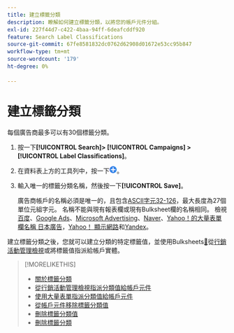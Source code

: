 ```yaml
---
title: 建立標籤分類
description: 瞭解如何建立標籤分類，以將您的帳戶元件分組。
exl-id: 227f44d7-c422-4baa-94ff-6deafcddf920
feature: Search Label Classifications
source-git-commit: 67fe8581832dc0762d62908d01672e53cc95b847
workflow-type: tm+mt
source-wordcount: '179'
ht-degree: 0%

---
```


# 建立標籤分類

每個廣告商最多可以有30個標籤分類。

1. 按一下&#x200B;**[!UICONTROL Search]> [!UICONTROL Campaigns] >[!UICONTROL Label Classifications]**。

1. 在資料表上方的工具列中，按一下![建立](/help/search-social-commerce/assets/add.png "建立")。

1. 輸入唯一的標籤分類名稱，然後按一下&#x200B;**[!UICONTROL Save]**。

   廣告商帳戶的名稱必須是唯一的，且包含[ASCII字元32-126](https://www.asciitable.com/)，最大長度為27個單位元組字元。 名稱不能與現有報表欄或現有Bulksheet欄的名稱相同。 檢視[百度](/help/search-social-commerce/campaign-management/bulksheets/bulksheet-data-formats/bulksheet-data-baidu.md)、[Google Ads](/help/search-social-commerce/campaign-management/bulksheets/bulksheet-data-formats/bulksheet-data-google.md)、[Microsoft Advertising](/help/search-social-commerce/campaign-management/bulksheets/bulksheet-data-formats/bulksheet-data-microsoft.md)、[Naver](/help/search-social-commerce/campaign-management/bulksheets/bulksheet-data-formats/bulksheet-data-naver.md)、[Yahoo！的大量表單欄名稱 日本廣告](/help/search-social-commerce/campaign-management/bulksheets/bulksheet-data-formats/bulksheet-data-yahoo-japan.md)，[Yahoo！ 顯示網路](/help/search-social-commerce/campaign-management/bulksheets/bulksheet-data-formats/bulksheet-data-yahoo-display-network.md)和[Yandex](/help/search-social-commerce/campaign-management/bulksheets/bulksheet-data-formats/bulksheet-data-yandex.md)。

建立標籤分類之後，您就可以建立分類的特定標籤值，並使用Bulksheets[&#128279;](classification-values-assign-bulksheets.md)從[行銷活動管理檢視](classification-values-assign-campaign-management.md)或將標籤值指派給帳戶實體。

>[!MORELIKETHIS]
>
>* [關於標籤分類](classification-about.md)
>* [從行銷活動管理檢視指派分類值給帳戶元件](classification-values-assign-campaign-management.md)
>* [使用大量表單指派分類值給帳戶元件](classification-values-assign-bulksheets.md)
>* [從帳戶元件移除標籤分類值](classification-values-remove.md)
>* [刪除標籤分類值](classification-values-delete.md)
>* [刪除標籤分類](classification-delete.md)
